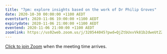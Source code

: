 ```yaml
---
title: "7pm: explore insights based on the work of Dr Philip Groves"
date: 2020-10-30 00:00:00 +1100 AEDT
eventstart: 2020-11-06 19:00:00 +1100 AEDT
expirydate: 2020-11-06 21:00:00 +1100 AEDT
eventend: 2020-11-06 21:00:00 +1100 AEDT
zoomlink: https://us02web.zoom.us/j/320544045?pwd=QjZtbUxvVk81b2dweUtZZTE3ZE9IZz09
---
```


[Click to join Zoom](https://us02web.zoom.us/j/320544045?pwd=QjZtbUxvVk81b2dweUtZZTE3ZE9IZz09) when the meeting time arrives.